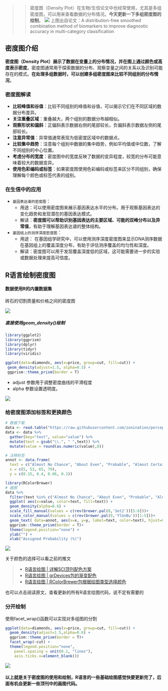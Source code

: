 
>> 密度图（Density Plot）在生物/生信论文中也经常使用，尤其是多组密度图，可以用来查看数据的分布情况。**今天更新一下多组密度图的绘制**。
![](https://files.mdnice.com/user/23696/b0a3c08a-ba6e-421a-b4a2-3b54336aa50a.png)
上图出自论文：A distribution-free smoothed combination method of biomarkers to improve diagnostic accuracy in multi-category classification

## 密度图介绍

**密度图（Density Plot）展示了数据在变量上的分布情况，并在图上通过颜色或高度表示密度**。密度图通常用于探索数据的分布、观察变量之间的关系以及识别可能存在的模式。**在处理多组数据时，可以创建多组密度图来比较不同组别的分布情况**。

### 密度图解读

- **比较峰值和谷值**：比较不同组别的峰值和谷值，可以揭示它们在不同区域的数据分布差异。
- **关注重叠区域**：重叠越大，两个组别的数据分布越相似。
- **观察形状和偏斜**：正偏斜表示数据右侧的尾部较长，负偏斜表示数据左侧的尾部较长。
- **注意异常值**：异常值通常表现为低密度区域中的数据点。
- **比较集中趋势**：注意每个组别中数据的集中趋势，例如平均值或中位数，了解不同组别的中心位置。
- **考虑分布的宽度**：密度图中的宽度反映了数据的变异程度，较宽的分布可能意味着较大的数据变异。
- **使用色彩编码或标签**：如果密度图使用色彩编码或标签来区分不同组别，确保理解每个颜色或标签代表的组别。

### 在生信中的应用


- `基因表达谱的密度图`：
  - 用途：可以使用密度图来展示基因表达水平的分布。用于观察基因表达的变化趋势和发现潜在的基因表达模式。
  - 解读：**密度图可以帮助识别基因表达的主要区域、可能的双峰分布以及异常值**，有助于理解基因表达谱的整体结构。
- `基因组上的测序深度密度图`：
  - 用途： 在基因组学研究中，可以使用测序深度密度图来显示DNA测序数据在基因组上的覆盖深度分布，有助于评估测序覆盖的均匀性和深度。
  - 解读：密度图可以用于发现覆盖深度低的区域，这可能需要进一步的实验或数据处理来提高可信度。
  
 ## R语言绘制密度图
 
 #### 数据使用R的内置数据集
 
 砖石的切割质量和价格之间的密度图
 
![](https://files.mdnice.com/user/23696/41e9fbc6-b73c-4ebe-9078-436f2662cffb.png)

 ##### 直接使用geom_density()绘制
 ```r
library(ggplot2)
library(ggprism)
library(dplyr)
library(tidyr)
library(viridis)

ggplot(data=diamonds, aes(x=price, group=cut, fill=cut)) +
  geom_density(adjust=1.5, alpha=0.5) +
  ggprism::theme_prism(border = T)
 ```
 - adjust 参数用于调整密度曲线的平滑程度
 - alpha 参数设置透明度。
 
![](https://files.mdnice.com/user/23696/43b7d57a-a39d-4bae-92e1-daccc3748cc9.png)

 
 ### 给密度图添加标签和更换颜色
 
```r
# 数据下载
data <- read.table("https://raw.githubusercontent.com/zonination/perceptions/master/probly.csv", header=TRUE, sep=",")
data <- data %>%
  gather(key="text", value="value") %>%
  mutate(text = gsub("\\.", " ",text)) %>%
  mutate(value = round(as.numeric(value),0))

# 注释标签
annot <- data.frame(
  text = c("Almost No Chance", "About Even", "Probable", "Almost Certainly"),
  x = c(5, 53, 65, 79),
  y = c(0.15, 0.4, 0.06, 0.1))

library(RColorBrewer)
# 画图
data %>%
  filter(text %in% c("Almost No Chance", "About Even", "Probable", "Almost Certainly")) %>%
  ggplot( aes(x=value, color=text, fill=text)) +
  geom_density(alpha=0.6) +
  scale_fill_manual(values = c(rev(brewer.pal(8,'Set2'))[5:8]))+
  scale_color_manual(values = c(rev(brewer.pal(9,'YlGnBu'))[1:5]))+
  geom_text( data=annot, aes(x=x, y=y, label=text, color=text), hjust=0, size=4.5) +
  ggprism::theme_prism(border = T)+
  theme(legend.position="none") +
  ylab("") +
  xlab("Assigned Probability (%)")
```


![](https://files.mdnice.com/user/23696/3f4fada2-df7d-4ec3-8b00-14bff7b20833.png)

关于颜色的选择可以看之前的推文
> - [R语言绘图 | 详解SCI顶刊配色方案](https://mp.weixin.qq.com/s?__biz=Mzg2NjYzNjQ4Ng==&mid=2247485950&idx=1&sn=649c7e76d3c5b6384ef604c1358ed056&chksm=ce468e57f9310741bbf19a3bf95c6295cb16be54413e05a78ab01599c2f22c845b4399c835bb&scene=178&cur_album_id=3006924553471967232#rd)
> - [R语言绘图 | grDevices包的渐变配色](https://mp.weixin.qq.com/s?__biz=Mzg2NjYzNjQ4Ng==&mid=2247486115&idx=1&sn=e7a97e0a4553067cee9407764c7fd45b&chksm=ce468d0af931041c53c9c99dfe7fd9a5583b88dfadd906600b3a77ac50dad7bb2777e5f20553&scene=178&cur_album_id=3006924553471967232#rd)
> - [R语言绘图 | RColorBrewer包根据绘图类型选择颜色](https://mp.weixin.qq.com/s?__biz=Mzg2NjYzNjQ4Ng==&mid=2247486132&idx=1&sn=0eaad01ceaaabe87a0a34727d072b66f&chksm=ce468d1df931040b0acd8b51535c6677ef13d8f02f2d218a389e6257908e1e78998a3e03bae8&scene=178&cur_album_id=3006924553471967232#rd)

也可以点击阅读原文，查看更新的所有R语言绘图代码，说不定有需要的

### 分开绘制

使用facet_wrap()函数可以实现对多组图的分割

```r
ggplot(data=diamonds, aes(x=price, group=cut, fill=cut)) +
  geom_density(adjust=1.5,alpha=0.6) +
  ggprism::theme_prism(border = T)+
  facet_wrap(~cut) +
  theme(legend.position="none",
    panel.spacing = unit(0.1, "lines"),
    axis.ticks.x=element_blank())
```

![](https://files.mdnice.com/user/23696/ee10a2fc-8a76-4e2d-bbf1-fff499f95bea.png)

#### 以上就是关于密度图的使用和绘制，R语言的一些基础绘图感觉快要更新完了，后面有机会更新一些顶刊中的画图代码。